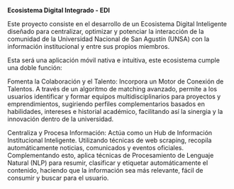 **Ecosistema Digital Integrado - EDI**

Este proyecto consiste en el desarrollo de un Ecosistema Digital Inteligente diseñado para centralizar, optimizar y potenciar la interacción de la comunidad de la Universidad Nacional de San Agustín (UNSA) con la información institucional y entre sus propios miembros.

Esta será una aplicación móvil nativa e intuitiva, este ecosistema cumple una doble función:

Fomenta la Colaboración y el Talento: Incorpora un Motor de Conexión de Talentos. A través de un algoritmo de matching avanzado, permite a los usuarios identificar y formar equipos multidisciplinarios para proyectos y emprendimientos, sugiriendo perfiles complementarios basados en habilidades, intereses e historial académico, facilitando así la sinergia y la innovación dentro de la universidad.

Centraliza y Procesa Información: Actúa como un Hub de Información Institucional Inteligente. Utilizando técnicas de web scraping, recopila automáticamente noticias, comunicados y eventos oficiales. Complementando esto, aplica técnicas de Procesamiento de Lenguaje Natural (NLP) para resumir, clasificar y etiquetar automáticamente el contenido, haciendo que la información sea más relevante, fácil de consumir y buscar para el usuario.
